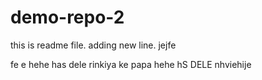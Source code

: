 # demo-repo-2

this is readme file.
adding new line.
jejfe

fe
e
hehe has dele rinkiya ke papa hehe hS DELE
nhviehije
